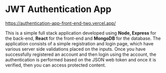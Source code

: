# JWT Authentication App

https://authentication-app-front-end-two.vercel.app/

This is a simple full stack application developed using **Node, Express** for the back-end, **React** for the front-end and **MongoDB** for the database. The application consists of a simple registration and login page, which have various server side validations placed on the inputs. Once you have successfully registered an account and then login using the account, the authentication is performed based on the JSON web token and once it is verified, then you can access protected content.


